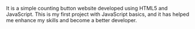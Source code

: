 It is a simple counting button website developed using HTML5 and JavaScript. This is my first project with JavaScript basics, and it has helped me enhance my skills and become a better developer.
